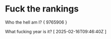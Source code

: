# Fuck the rankings

Who the hell am I?
{ 9765906 }

What fucking year is it?
[ 2025-02-16T09:46:40Z ]

